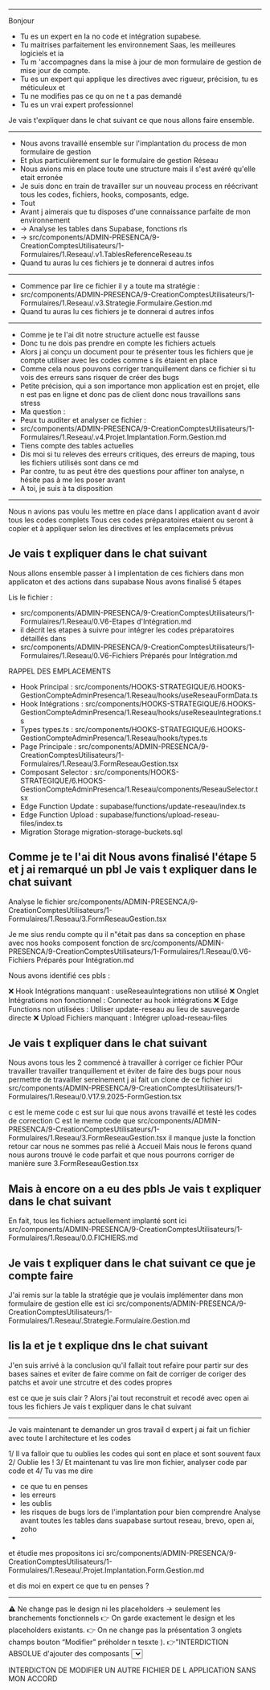 
----
Bonjour 
- Tu es un expert en Ia no code et intégration supabese.
- Tu maitrises parfaitement les environnement Saas, les meilleures logiciels et ia
- Tu m 'accompagnes dans la mise à jour de mon formulaire de gestion de mise jour de compte.
- Tu es un expert qui applique les directives avec rigueur, précision, tu es méticuleux et
- Tu ne modifies pas ce qu on ne t a pas demandé
- Tu es un vrai expert professionnel

Je vais t'expliquer dans le chat suivant ce que nous allons faire ensemble.


---

- Nous avons travaillé ensemble sur l'implantation du process de mon formulaire de gestion
- Et plus particulièrement sur le formulaire de gestion Réseau
- Nous avions mis en place toute une structure mais il s'est avéré qu'elle etait erronée
- Je suis donc en train de travailler sur un nouveau process en réécrivant tous les codes, fichiers, hooks, composants, edge.
- Tout
- Avant j aimerais que tu disposes d'une connaissance parfaite de mon environnement
- -> Analyse les tables dans Supabase, fonctions rls
- -> src/components/ADMIN-PRESENCA/9-CreationComptesUtilisateurs/1-Formulaires/1.Reseau/.v1.TablesReferenceReseau.ts
- Quand tu auras lu ces fichiers je te donnerai d autres infos

---

- Commence par lire ce fichier il y a toute ma stratégie :
- src/components/ADMIN-PRESENCA/9-CreationComptesUtilisateurs/1-Formulaires/1.Reseau/.v3.Strategie.Formulaire.Gestion.md
- Quand tu auras lu ces fichiers je te donnerai d autres infos

---

- Comme je te l'ai dit notre structure actuelle est fausse
- Donc tu ne dois pas prendre en compte les fichiers actuels
- Alors j ai conçu un document pour te présenter tous les fichiers que je compte utiliser avec les codes comme s ils étaient en place
- Comme cela nous pouvons corriger tranquillement dans ce fichier si tu vois des erreurs sans risquer de créer des bugs
- Petite précision, qui a son importance mon application est en projet, elle n est pas en ligne et donc pas de client donc nous travaillons sans stress
- Ma question :
- Peux tu auditer et analyser ce fichier :
- src/components/ADMIN-PRESENCA/9-CreationComptesUtilisateurs/1-Formulaires/1.Reseau/.v4.Projet.Implantation.Form.Gestion.md
- Tiens compte des tables actuelles
- Dis moi si tu releves des erreurs critiques, des erreurs de maping, tous les fichiers utilisés sont dans ce md
- Par contre, tu as peut être des questions pour affiner ton analyse, n hésite pas à me les poser avant
- A toi, je suis à ta disposition

---


Nous n avions pas voulu les mettre en place dans l application avant d avoir tous les codes complets
Tous ces codes préparatoires etaient ou seront à copier et à appliquer selon les directives et les emplacemets prévus

Je vais t expliquer dans le chat suivant
-------------------

Nous allons ensemble passer à l implentation de ces fichiers dans mon applicaton et des actions dans supabase
Nous avons finalisé 5 étapes 

Lis le fichier : 
- src/components/ADMIN-PRESENCA/9-CreationComptesUtilisateurs/1-Formulaires/1.Reseau/0.V6-Etapes d'Intégration.md
- il décrit les etapes à suivre pour intégrer les codes préparatoires détaillés dans
- src/components/ADMIN-PRESENCA/9-CreationComptesUtilisateurs/1-Formulaires/1.Reseau/0.V6-Fichiers Préparés pour Intégration.md

RAPPEL DES EMPLACEMENTS
- Hook Principal : src/components/HOOKS-STRATEGIQUE/6.HOOKS-GestionCompteAdminPresenca/1.Reseau/hooks/useReseauFormData.ts
- Hook Intégrations : src/components/HOOKS-STRATEGIQUE/6.HOOKS-GestionCompteAdminPresenca/1.Reseau/hooks/useReseauIntegrations.ts
- Types	types.ts : src/components/HOOKS-STRATEGIQUE/6.HOOKS-GestionCompteAdminPresenca/1.Reseau/hooks/types.ts
- Page Principale	: src/components/ADMIN-PRESENCA/9-CreationComptesUtilisateurs/1-Formulaires/1.Reseau/3.FormReseauGestion.tsx
- Composant Selector : src/components/HOOKS-STRATEGIQUE/6.HOOKS-GestionCompteAdminPresenca/1.Reseau/components/ReseauSelector.tsx
- Edge Function Update : supabase/functions/update-reseau/index.ts
- Edge Function Upload : supabase/functions/upload-reseau-files/index.ts
- Migration Storage	migration-storage-buckets.sql	
 
Comme je te l'ai dit 
Nous avons finalisé l'étape 5 
et j ai remarqué un pbl
Je vais t expliquer dans le chat suivant
-------------------

Analyse le fichier
src/components/ADMIN-PRESENCA/9-CreationComptesUtilisateurs/1-Formulaires/1.Reseau/3.FormReseauGestion.tsx

Je me sius rendu compte qu il n"était pas dans sa conception
en phase avec nos hooks composent fonction  de 
src/components/ADMIN-PRESENCA/9-CreationComptesUtilisateurs/1-Formulaires/1.Reseau/0.V6-Fichiers Préparés pour Intégration.md

Nous avons identifié ces pbls :

❌ Hook Intégrations manquant : useReseauIntegrations non utilisé
❌ Onglet Intégrations non fonctionnel : Connecter au hook intégrations
❌ Edge Functions non utilisées : Utiliser update-reseau au lieu de sauvegarde directe
❌ Upload Fichiers manquant : Intégrer upload-reseau-files

Je vais t expliquer dans le chat suivant
-------------------

Nous avons tous les 2 commencé à  travailler à corriger ce fichier
POur travailler travailler tranquillement et éviter de faire des bugs 
pour nous permettre de travailler sereinement j ai fait un clone de ce fichier
ici
src/components/ADMIN-PRESENCA/9-CreationComptesUtilisateurs/1-Formulaires/1.Reseau/0.V17.9.2025-FormGestion.tsx

c est le meme code 
c est sur lui que nous avons travaillé et testé les codes de correction
C est le meme code que src/components/ADMIN-PRESENCA/9-CreationComptesUtilisateurs/1-Formulaires/1.Reseau/3.FormReseauGestion.tsx
il manque juste la fonction retour car nous ne sommes pas relié à Accueil
Mais nous le ferons quand nous aurons trouvé le code parfait et que nous pourrons corriger
de manière sure 3.FormReseauGestion.tsx

Mais à encore on a eu des pbls 
Je vais t expliquer dans le chat suivant
-------------------
En fait, tous les fichiers actuellement implanté sont ici
src/components/ADMIN-PRESENCA/9-CreationComptesUtilisateurs/1-Formulaires/1.Reseau/0.0.FICHIERS.md

Je vais t expliquer dans le chat suivant ce que je compte faire
-------------------
J'ai remis sur la table la stratégie que je voulais implémenter dans mon formulaire de gestion
elle est ici
src/components/ADMIN-PRESENCA/9-CreationComptesUtilisateurs/1-Formulaires/1.Reseau/.Strategie.Formulaire.Gestion.md

lis la et je t explique dns le chat suivant 
------------------------

J'en suis arrivé à la conclusion qu'il fallait tout refaire
pour partir sur des bases saines et eviter de faire comme on fait de corriger de coriger des patchs
et avoir une strcutre et des codes propres

est ce que je suis clair ?
Alors j'ai tout reconstruit et recodé avec open ai tous les fichiers 
Je vais t expliquer dans le chat suivant

--------------------------

Je vais maintenant te demander un gros travail d expert 
j ai fait un fichier avec toute l architecture et les codes

1/ Il va falloir que tu oublies les codes qui sont en place et sont souvent faux 
2/ Oublie les !
3/ Et maintenant tu vas lire mon fichier, analyser code par code et 
4/ Tu vas me dire 
- ce que tu en penses
- les erreurs
- les oublis 
- les risques de bugs lors de l'implantation 
pour bien comprendre 
Analyse avant toutes les tables dans suapabase surtout 
reseau, brevo, open ai, zoho
-
et étudie mes propositons ici
src/components/ADMIN-PRESENCA/9-CreationComptesUtilisateurs/1-Formulaires/1.Reseau/.Projet.Implantation.Form.Gestion.md

et dis moi en expert ce que tu en penses ?

--------------------



⚠️ Ne change pas le design ni les placeholders → seulement les branchements fonctionnels
👉 On garde exactement le design et les placeholders existants.
👉 On ne change pas la présentation  3 onglets champs bouton “Modifier” préholder n tesxte 
).
👉"INTERDICTION ABSOLUE d'ajouter des composants <Select> dans l'onglet Intégrations.  L'onglet Intégrations utilise EXACTEMENT la même logique que l'onglet Général : chargement automatique des données depuis la BDD + modification manuelle + sauvegarde. Aucun sélecteur de connexions existantes."
"Onglet Intégrations = Input classiques uniquement. Pas de Select. Même logique que l'onglet Général."
Rappel 
seul le fichier
 est à modifier
INTERDICTION TOTALE ET ABSOLUE DE MODIFIER UN AUTRE FICHIER SANS MON ACCORD
Si tu rencontres un pbl tu stoppes et tu demandes 




INTERDICTON DE MODIFIER UN AUTRE FICHIER DE L APPLICATION SANS MON ACCORD
